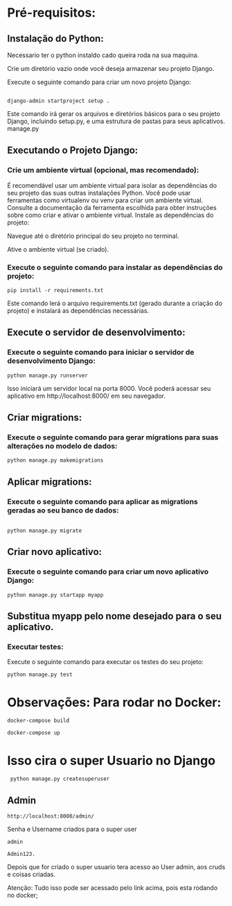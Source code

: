 # Pré-requisitos:

## Instalação do Python:

Necessario ter o python instaldo cado queira roda na sua maquina.

Crie um diretório vazio onde você deseja armazenar seu projeto Django.


Execute o seguinte comando para criar um novo projeto Django:

```

django-admin startproject setup .
```

Este comando irá gerar os arquivos e diretórios básicos para o seu projeto Django, incluindo setup.py, e uma estrutura de pastas para seus aplicativos. manage.py


## Executando o Projeto Django:

### Crie um ambiente virtual (opcional, mas recomendado):

É recomendável usar um ambiente virtual para isolar as dependências do seu projeto das suas outras instalações Python.
Você pode usar ferramentas como virtualenv ou venv para criar um ambiente virtual. Consulte a documentação da ferramenta escolhida para obter instruções sobre como criar e ativar o ambiente virtual.
Instale as dependências do projeto:

Navegue até o diretório principal do seu projeto no terminal.

Ative o ambiente virtual (se criado).

### Execute o seguinte comando para instalar as dependências do projeto:

```
pip install -r requirements.txt
```

Este comando lerá o arquivo requirements.txt (gerado durante a criação do projeto) e instalará as dependências necessárias.

## Execute o servidor de desenvolvimento:

### Execute o seguinte comando para iniciar o servidor de desenvolvimento Django:

```
python manage.py runserver
```

Isso iniciará um servidor local na porta 8000. Você poderá acessar seu aplicativo em http://localhost:8000/ em seu navegador.


## Criar migrations:

### Execute o seguinte comando para gerar migrations para suas alterações no modelo de dados:

```
python manage.py makemigrations

```

## Aplicar migrations:

### Execute o seguinte comando para aplicar as migrations geradas ao seu banco de dados:

```

python manage.py migrate
```

## Criar novo aplicativo:

### Execute o seguinte comando para criar um novo aplicativo Django:

```
python manage.py startapp myapp

```

## Substitua myapp pelo nome desejado para o seu aplicativo.

### Executar testes:

Execute o seguinte comando para executar os testes do seu projeto:

```
python manage.py test

```

# Observações: Para rodar no Docker:

```
docker-compose build 

```

```
docker-compose up 
```

# Isso cira o super Usuario no Django

```
 python manage.py createsuperuser 
```

## Admin 

```
http://localhost:8000/admin/
```
Senha e Username criados para o super user
```
admin
```
```
Admin123.
```

Depois que for criado o super usuario tera acesso ao User admin, aos cruds e coisas criadas.

Atenção: Tudo isso pode ser acessado pelo link acima, pois esta rodando no docker;
